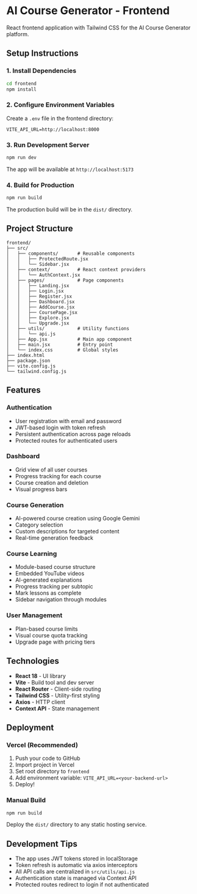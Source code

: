 # AI Course Generator - Frontend

React frontend application with Tailwind CSS for the AI Course Generator platform.

## Setup Instructions

### 1. Install Dependencies

```bash
cd frontend
npm install
```

### 2. Configure Environment Variables

Create a `.env` file in the frontend directory:

```env
VITE_API_URL=http://localhost:8000
```

### 3. Run Development Server

```bash
npm run dev
```

The app will be available at `http://localhost:5173`

### 4. Build for Production

```bash
npm run build
```

The production build will be in the `dist/` directory.

## Project Structure

```
frontend/
├── src/
│   ├── components/       # Reusable components
│   │   ├── ProtectedRoute.jsx
│   │   └── Sidebar.jsx
│   ├── context/          # React context providers
│   │   └── AuthContext.jsx
│   ├── pages/            # Page components
│   │   ├── Landing.jsx
│   │   ├── Login.jsx
│   │   ├── Register.jsx
│   │   ├── Dashboard.jsx
│   │   ├── AddCourse.jsx
│   │   ├── CoursePage.jsx
│   │   ├── Explore.jsx
│   │   └── Upgrade.jsx
│   ├── utils/            # Utility functions
│   │   └── api.js
│   ├── App.jsx           # Main app component
│   ├── main.jsx          # Entry point
│   └── index.css         # Global styles
├── index.html
├── package.json
├── vite.config.js
└── tailwind.config.js
```

## Features

### Authentication
- User registration with email and password
- JWT-based login with token refresh
- Persistent authentication across page reloads
- Protected routes for authenticated users

### Dashboard
- Grid view of all user courses
- Progress tracking for each course
- Course creation and deletion
- Visual progress bars

### Course Generation
- AI-powered course creation using Google Gemini
- Category selection
- Custom descriptions for targeted content
- Real-time generation feedback

### Course Learning
- Module-based course structure
- Embedded YouTube videos
- AI-generated explanations
- Progress tracking per subtopic
- Mark lessons as complete
- Sidebar navigation through modules

### User Management
- Plan-based course limits
- Visual course quota tracking
- Upgrade page with pricing tiers

## Technologies

- **React 18** - UI library
- **Vite** - Build tool and dev server
- **React Router** - Client-side routing
- **Tailwind CSS** - Utility-first styling
- **Axios** - HTTP client
- **Context API** - State management

## Deployment

### Vercel (Recommended)

1. Push your code to GitHub
2. Import project in Vercel
3. Set root directory to `frontend`
4. Add environment variable: `VITE_API_URL=<your-backend-url>`
5. Deploy!

### Manual Build

```bash
npm run build
```

Deploy the `dist/` directory to any static hosting service.

## Development Tips

- The app uses JWT tokens stored in localStorage
- Token refresh is automatic via axios interceptors
- All API calls are centralized in `src/utils/api.js`
- Authentication state is managed via Context API
- Protected routes redirect to login if not authenticated




